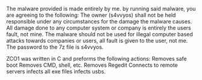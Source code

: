 The malware provided is made entirely by me.
by running said malware, you are agreeing to the following:
The owner (s4vvyos) shall not be held responsible under any circumstances for the damage the malware causes. 
All damage done to any computer system or company is entirely the users fault, not mine.
The malware should not be used for illegal computer based attacks towards companies or users, all fault is given to the user, not me.
The password to the 7z file is s4vvyos. 

ZCO1 was written in C and preforms the following actions:
Removes safe boot
Removes CMD, shell, etc.
Removes Regedit
Connects to remote servers
infects all exe files
infects usbs.


